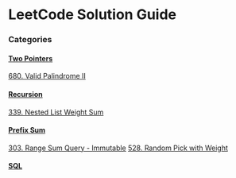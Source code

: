 # LeetCode Solution Guide

### Categories
#### [Two Pointers](https://github.com/bbrianxiao/Leetcode/tree/main/Two%20Pointer)
[680. Valid Palindrome II](https://github.com/bbrianxiao/Leetcode/blob/main/Two%20Pointer/680.%20Valid%20Palindrome%20II/solution.cpp)  
    
#### [Recursion](https://github.com/bbrianxiao/Leetcode/tree/main/Recursion)
[339. Nested List Weight Sum](https://github.com/bbrianxiao/Leetcode/tree/main/Recursion/339.%20Nested%20List%20Weight%20Sum) 

#### [Prefix Sum](https://github.com/bbrianxiao/Leetcode/tree/main/Prefix%20Sum)
[303. Range Sum Query - Immutable](https://github.com/bbrianxiao/Leetcode/tree/main/Prefix%20Sum/303.%20Range%20Sum%20Query%20-%20Immutable) 
[528. Random Pick with Weight](https://github.com/bbrianxiao/Leetcode/tree/main/Prefix%20Sum/528.%20Random%20Pick%20With%20Weight) 
   


#### [SQL](https://github.com/wisdompeak/LeetCode/tree/master/SQL)      